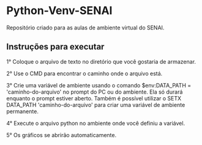 # Python-Venv-SENAI
Repositório criado para as aulas de ambiente virtual do SENAI.


## Instruções para executar

1° Coloque o arquivo de texto no diretório que você gostaria de armazenar.

2° Use o CMD para encontrar o caminho onde o arquivo está.

3° Crie uma variável de ambiente usando o comando $env:DATA_PATH = 'caminho-do-arquivo' no prompt do PC ou do ambiente. Ela só durará enquanto o prompt estiver aberto. Também é possível utilizar o SETX DATA_PATH 'caminho-do-arquivo' para criar uma variável de ambiente permanente.

4° Execute o arquivo python no ambiente onde você definiu a variável.

5° Os gráficos se abrirão automaticamente.